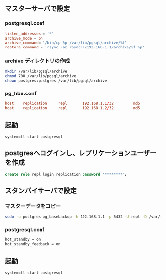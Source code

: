 ## マスターサーバで設定

### postgresql.conf

```conf
listen_addresses = '*'
archive_mode = on 
archive_command= '/bin/cp %p /var/lib/pgsql/archive/%f'
restore_command = 'rsync -az rsync://192.168.1.1/archive/%f %p'
```

### archive ディレクトリの作成

```bash
mkdir /var/lib/pgsql/archive
chmod 700 /var/lib/pgsql/archive
chown postgres:postgres /var/lib/pgsql/archive
```

### pg_hba.conf

```conf
host    replication     repl       192.168.1.1/32         md5 
host    replication     repl       192.168.1.2/32         md5 
```

## 起動

```bash
systemctl start postgresql
```

## postgresへログインし、レプリケーションユーザーを作成

```sql
create role repl login replication password '********'; 
```

## スタンバイサーバで設定 
### マスターデータをコピー

```bash
sudo -u postgres pg_basebackup -h 192.168.1.1 -p 5432 -U repl -D /var/lib/pgsql/data -X stream --progress --verbose -R
```

### postgresql.conf

```bash
hot_standby = on
hot_standby_feedback = on
```

## 起動 

```
systemctl start postgresql
```